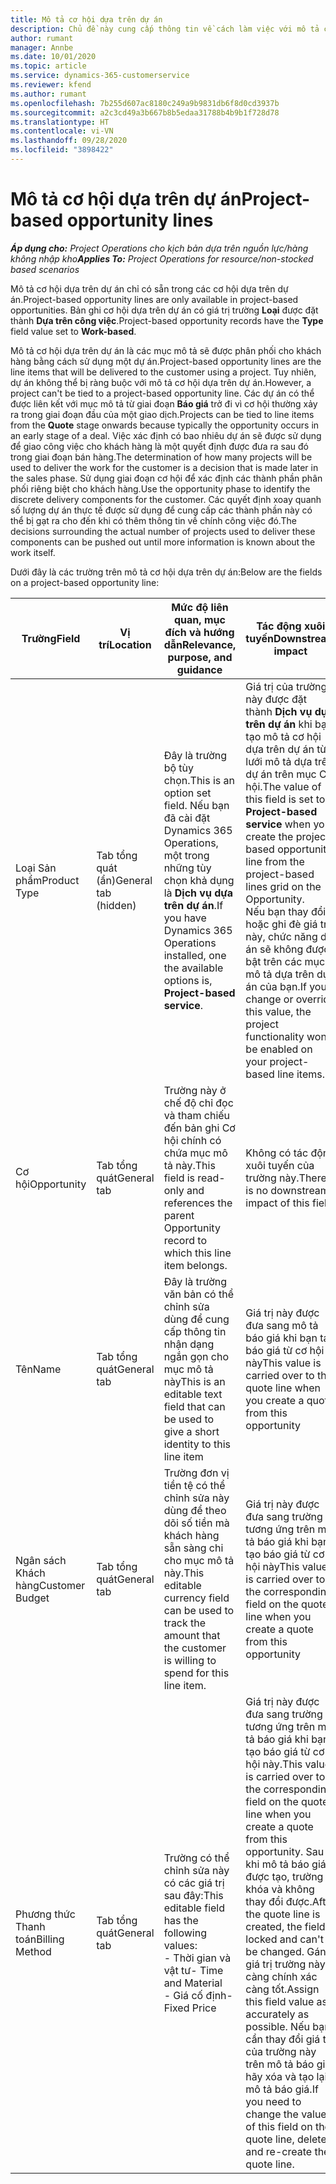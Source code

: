 ```yaml
---
title: Mô tả cơ hội dựa trên dự án
description: Chủ đề này cung cấp thông tin về cách làm việc với mô tả cơ hội dựa trên dự án.
author: rumant
manager: Annbe
ms.date: 10/01/2020
ms.topic: article
ms.service: dynamics-365-customerservice
ms.reviewer: kfend
ms.author: rumant
ms.openlocfilehash: 7b255d607ac8180c249a9b9831db6f8d0cd3937b
ms.sourcegitcommit: a2c3cd49a3b667b8b5edaa31788b4b9b1f728d78
ms.translationtype: HT
ms.contentlocale: vi-VN
ms.lasthandoff: 09/28/2020
ms.locfileid: "3898422"
---
```

# <a name="project-based-opportunity-lines"></a><span data-ttu-id="1ff26-103">Mô tả cơ hội dựa trên dự án</span><span class="sxs-lookup"><span data-stu-id="1ff26-103">Project-based opportunity lines</span></span>

<span data-ttu-id="1ff26-104">_**Áp dụng cho:** Project Operations cho kịch bản dựa trên nguồn lực/hàng không nhập kho_</span><span class="sxs-lookup"><span data-stu-id="1ff26-104">_**Applies To:** Project Operations for resource/non-stocked based scenarios_</span></span>


<span data-ttu-id="1ff26-105">Mô tả cơ hội dựa trên dự án chỉ có sẵn trong các cơ hội dựa trên dự án.</span><span class="sxs-lookup"><span data-stu-id="1ff26-105">Project-based opportunity lines are only available in project-based opportunities.</span></span> <span data-ttu-id="1ff26-106">Bản ghi cơ hội dựa trên dự án có giá trị trường **Loại** được đặt thành **Dựa trên công việc**.</span><span class="sxs-lookup"><span data-stu-id="1ff26-106">Project-based opportunity records have the **Type** field value set to **Work-based**.</span></span>

<span data-ttu-id="1ff26-107">Mô tả cơ hội dựa trên dự án là các mục mô tả sẽ được phân phối cho khách hàng bằng cách sử dụng một dự án.</span><span class="sxs-lookup"><span data-stu-id="1ff26-107">Project-based opportunity lines are the line items that will be delivered to the customer using a project.</span></span> <span data-ttu-id="1ff26-108">Tuy nhiên, dự án không thể bị ràng buộc với mô tả cơ hội dựa trên dự án.</span><span class="sxs-lookup"><span data-stu-id="1ff26-108">However, a project can't be tied to a project-based opportunity line.</span></span> <span data-ttu-id="1ff26-109">Các dự án có thể được liên kết với mục mô tả từ giai đoạn **Báo giá** trở đi vì cơ hội thường xảy ra trong giai đoạn đầu của một giao dịch.</span><span class="sxs-lookup"><span data-stu-id="1ff26-109">Projects can be tied to line items from the **Quote** stage onwards because typically the opportunity occurs in an early stage of a deal.</span></span> <span data-ttu-id="1ff26-110">Việc xác định có bao nhiêu dự án sẽ được sử dụng để giao công việc cho khách hàng là một quyết định được đưa ra sau đó trong giai đoạn bán hàng.</span><span class="sxs-lookup"><span data-stu-id="1ff26-110">The determination of how many projects will be used to deliver the work for the customer is a decision that is made later in the sales phase.</span></span> <span data-ttu-id="1ff26-111">Sử dụng giai đoạn cơ hội để xác định các thành phần phân phối riêng biệt cho khách hàng.</span><span class="sxs-lookup"><span data-stu-id="1ff26-111">Use the opportunity phase to identify the discrete delivery components for the customer.</span></span> <span data-ttu-id="1ff26-112">Các quyết định xoay quanh số lượng dự án thực tế được sử dụng để cung cấp các thành phần này có thể bị gạt ra cho đến khi có thêm thông tin về chính công việc đó.</span><span class="sxs-lookup"><span data-stu-id="1ff26-112">The decisions surrounding the actual number of projects used to deliver these components can be pushed out until more information is known about the work itself.</span></span>

<span data-ttu-id="1ff26-113">Dưới đây là các trường trên mô tả cơ hội dựa trên dự án:</span><span class="sxs-lookup"><span data-stu-id="1ff26-113">Below are the fields on a project-based opportunity line:</span></span>

| <span data-ttu-id="1ff26-114">**Trường**</span><span class="sxs-lookup"><span data-stu-id="1ff26-114">**Field**</span></span> | <span data-ttu-id="1ff26-115">**Vị trí**</span><span class="sxs-lookup"><span data-stu-id="1ff26-115">**Location**</span></span> | <span data-ttu-id="1ff26-116">**Mức độ liên quan, mục đích và hướng dẫn**</span><span class="sxs-lookup"><span data-stu-id="1ff26-116">**Relevance, purpose, and guidance**</span></span> | <span data-ttu-id="1ff26-117">**Tác động xuôi tuyến**</span><span class="sxs-lookup"><span data-stu-id="1ff26-117">**Downstream impact**</span></span> |
| --- | --- | --- | --- |
| <span data-ttu-id="1ff26-118">Loại Sản phẩm</span><span class="sxs-lookup"><span data-stu-id="1ff26-118">Product Type</span></span> | <span data-ttu-id="1ff26-119">Tab tổng quát (ẩn)</span><span class="sxs-lookup"><span data-stu-id="1ff26-119">General tab (hidden)</span></span> | <span data-ttu-id="1ff26-120">Đây là trường bộ tùy chọn.</span><span class="sxs-lookup"><span data-stu-id="1ff26-120">This is an option set field.</span></span> <span data-ttu-id="1ff26-121">Nếu bạn đã cài đặt Dynamics 365 Operations, một trong những tùy chọn khả dụng là **Dịch vụ dựa trên dự án**.</span><span class="sxs-lookup"><span data-stu-id="1ff26-121">If you have Dynamics 365 Operations installed, one the available options is, **Project-based service**.</span></span>  | <span data-ttu-id="1ff26-122">Giá trị của trường này được đặt thành **Dịch vụ dựa trên dự án** khi bạn tạo mô tả cơ hội dựa trên dự án từ lưới mô tả dựa trên dự án trên mục Cơ hội.</span><span class="sxs-lookup"><span data-stu-id="1ff26-122">The value of this field is set to **Project-based service** when you create the project-based opportunity line from the project-based lines grid on the Opportunity.</span></span> <br> <span data-ttu-id="1ff26-123">Nếu bạn thay đổi hoặc ghi đè giá trị này, chức năng dự án sẽ không được bật trên các mục mô tả dựa trên dự án của bạn.</span><span class="sxs-lookup"><span data-stu-id="1ff26-123">If you change or override this value, the project functionality won't be enabled on your project-based line items.</span></span> |
| <span data-ttu-id="1ff26-124">Cơ hội</span><span class="sxs-lookup"><span data-stu-id="1ff26-124">Opportunity</span></span> | <span data-ttu-id="1ff26-125">Tab tổng quát</span><span class="sxs-lookup"><span data-stu-id="1ff26-125">General tab</span></span> | <span data-ttu-id="1ff26-126">Trường này ở chế độ chỉ đọc và tham chiếu đến bản ghi Cơ hội chính có chứa mục mô tả này.</span><span class="sxs-lookup"><span data-stu-id="1ff26-126">This field is read-only and references the parent Opportunity record to which this line item belongs.</span></span> | <span data-ttu-id="1ff26-127">Không có tác động xuôi tuyến của trường này.</span><span class="sxs-lookup"><span data-stu-id="1ff26-127">There is no downstream impact of this field.</span></span> |
| <span data-ttu-id="1ff26-128">Tên</span><span class="sxs-lookup"><span data-stu-id="1ff26-128">Name</span></span> | <span data-ttu-id="1ff26-129">Tab tổng quát</span><span class="sxs-lookup"><span data-stu-id="1ff26-129">General tab</span></span> | <span data-ttu-id="1ff26-130">Đây là trường văn bản có thể chỉnh sửa dùng để cung cấp thông tin nhận dạng ngắn gọn cho mục mô tả này</span><span class="sxs-lookup"><span data-stu-id="1ff26-130">This is an editable text field that can be used to give a short identity to this line item</span></span> | <span data-ttu-id="1ff26-131">Giá trị này được đưa sang mô tả báo giá khi bạn tạo báo giá từ cơ hội này</span><span class="sxs-lookup"><span data-stu-id="1ff26-131">This value is carried over to the quote line when you create a quote from this opportunity</span></span> |
| <span data-ttu-id="1ff26-132">Ngân sách Khách hàng</span><span class="sxs-lookup"><span data-stu-id="1ff26-132">Customer Budget</span></span> | <span data-ttu-id="1ff26-133">Tab tổng quát</span><span class="sxs-lookup"><span data-stu-id="1ff26-133">General tab</span></span> | <span data-ttu-id="1ff26-134">Trường đơn vị tiền tệ có thể chỉnh sửa này dùng để theo dõi số tiền mà khách hàng sẵn sàng chi cho mục mô tả này.</span><span class="sxs-lookup"><span data-stu-id="1ff26-134">This editable currency field can be used to track the amount that the customer is willing to spend for this line item.</span></span> | <span data-ttu-id="1ff26-135">Giá trị này được đưa sang trường tương ứng trên mô tả báo giá khi bạn tạo báo giá từ cơ hội này</span><span class="sxs-lookup"><span data-stu-id="1ff26-135">This value is carried over to the corresponding field on the quote line when you create a quote from this opportunity</span></span> |
| <span data-ttu-id="1ff26-136">Phương thức Thanh toán</span><span class="sxs-lookup"><span data-stu-id="1ff26-136">Billing Method</span></span> | <span data-ttu-id="1ff26-137">Tab tổng quát</span><span class="sxs-lookup"><span data-stu-id="1ff26-137">General tab</span></span> | <span data-ttu-id="1ff26-138">Trường có thể chỉnh sửa này có các giá trị sau đây:</span><span class="sxs-lookup"><span data-stu-id="1ff26-138">This editable field has the following values:</span></span></br><span data-ttu-id="1ff26-139">- Thời gian và vật tư</span><span class="sxs-lookup"><span data-stu-id="1ff26-139">- Time and Material</span></span></br><span data-ttu-id="1ff26-140">- Giá cố định</span><span class="sxs-lookup"><span data-stu-id="1ff26-140">- Fixed Price</span></span> | <span data-ttu-id="1ff26-141">Giá trị này được đưa sang trường tương ứng trên mô tả báo giá khi bạn tạo báo giá từ cơ hội này.</span><span class="sxs-lookup"><span data-stu-id="1ff26-141">This value is carried over to the corresponding field on the quote line when you create a quote from this opportunity.</span></span> <span data-ttu-id="1ff26-142">Sau khi mô tả báo giá được tạo, trường bị khóa và không thay đổi được.</span><span class="sxs-lookup"><span data-stu-id="1ff26-142">After the quote line is created, the field is locked and can't be changed.</span></span> <span data-ttu-id="1ff26-143">Gán giá trị trường này càng chính xác càng tốt.</span><span class="sxs-lookup"><span data-stu-id="1ff26-143">Assign this field value as accurately as possible.</span></span> <span data-ttu-id="1ff26-144">Nếu bạn cần thay đổi giá trị của trường này trên mô tả báo giá, hãy xóa và tạo lại mô tả báo giá.</span><span class="sxs-lookup"><span data-stu-id="1ff26-144">If you need to change the value of this field on the quote line, delete and re-create the quote line.</span></span> |

